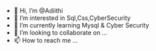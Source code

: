 - 👋 Hi, I’m @Adiithi
- 👀 I’m interested in Sql,Css,CyberSecurity
- 🌱 I’m currently learning Mysql & Cyber Security
- 💞️ I’m looking to collaborate on ...
- 📫 How to reach me ...

<!---
Adiithi/Adiithi is a ✨ special ✨ repository because its `README.md` (this file) appears on your GitHub profile.
You can click the Preview link to take a look at your changes.
--->
